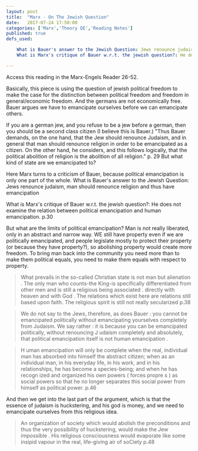 ```yaml
---
layout: post
title:  "Marx - On The Jewish Question"
date:   2017-07-24 17:50:00
categories: ['Marx','Theory QE','Reading Notes']
published: true
defs_used:

    What is Bauer's answer to the Jewish Question: Jews renounce judaism, man should renounce religion and thus have emancipation
    What is Marx's critique of Bauer w.r.t. the jewish question?: He does not examine the relation between political emancipation and human emancipation. p.30

---
```


Access this reading in the Marx-Engels Reader 26-52.

Basically, this piece is using the question of jewish political freedom to make the case for the distinction between political freedom and freedom in general/economic freedom. And the germans are not economically free. Bauer argues we have to emancipate ourselves before we can emancipate others.

If you are a german jew, and you refuse to be a jew before a german, then you should be a second class citizen (I believe this is Bauer.) "Thus Bauer demands, on the one hand, that the Jew should renounce Judaism, and in general that man should renounce religion in order to be emancipated as a citizen. On the other hand, he considers, and this follows logically, that the political abolition of religion is the abolition of all religion." p. 29 But what kind of state are we emancipated to?

Here Marx turns to a criticism of Bauer, because political emancipation is only one part of the whole.
<def>What is Bauer's answer to the Jewish Question: Jews renounce judaism, man should renounce religion and thus have emancipation</def>

<def>What is Marx's critique of Bauer w.r.t. the jewish question?: He does not examine the relation between political emancipation and human emancipation. p.30</def>

But what are the limits of political emancipation? Man is not really liberated, only in an abstract and narrow way. WE still have property even if we are politically emancipated, and people legislate mostly to protect their property (or because they have property?), so abolishing property would create more freedom. To bring man back into the community you need more than to make them political equals, you need to make them equals with respect to property.

>What prevails in the so-called Christian state is not man but
alienation . The only man who counts-the King-is specifically differentiated
from other men and is still a religious being associated .
directly with heaven and with God . The relations which exist here
are relations still based upon faith. The religious spirit is still not
really secularized p.38

>We do not say to the Jews, therefore, as does Bauer : you cannot
be emancipated politically without emancipating yourselves completely
from Judaism. We say rather : it is because you can be
emancipated politically, without renouncing J udaism completely
and absolutely, that political emancipation itself is not human
emancipation .


>H uman emancipation will only be complete when the real, individual
man has absorbed into himself the abstract citizen; when as
an individual man, in his everyday life, in his work, and in his relationships,
he has become a species-being; and when he has recogn
ized and organized his own powers ( forces propre s ) as social
powers so that he no longer separates this social power from himself
as political power. p.46

And then we get into the last part of the argument, which is that the essence of judaism is huckstering, and his god is money, and we need to emancipate ourselves from this religious idea.

>An organization of society which would abolish the preconditions
and thus the very possibility of huckstering, would make
the Jew impossible . His religious consciousness would evaporate like
some insipid vapour in the real, life-giving air of soCiety p.48
